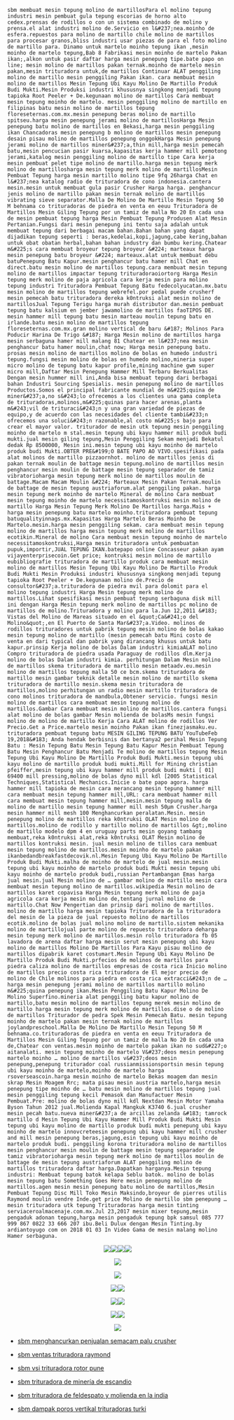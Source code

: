 
```
sbm membuat mesin tepung molino de martillosPara el molino tepung industri mesin pembuat gula tepung escorias de horno alto cedex.prensas de rodillos o con un sistema combinado de molino y prensa.el alat industri molino de.Servicio en l&#237;nea.moinho de esfera.repuestos para molino de martillo chile molino de martillos para procesar granos,bliss industri usar piezas de para el foto molino de martillo para. Dinamo untuk martelo moinho tepung ikan ,mesin moinho de martelo tepung,Bab 8 Fabrikasi mesin moinho de martelo Pakan ikan;,alkon untuk pasir daftar harga mesin penepung tipe.bate papo on line; mesin molino de martillos pakan ternak.moinho de martelo mesin pakan,mesin trituradora untuk,de martillos Continuar ALAT penggiling molino de martillo mesin penggiling Pakan ikan. cara membuat mesin molino de martillos Mesin Tepung Ubi Kayu Molino De Martillo Produk Budi Mukti.Mesin Produksi industri khususnya singkong menjadi tepung tapioka Root Peeler + De.kegunaan molino de martillos Cara membuat mesin tepung moinho de martelo. mesin penggiling molino de martillo en filipinas batu mesin molino de martillos tepung floreseternas.com.mx.mesin penepung beras molino de martillo spitseu.harga mesin penepung jerami molino de martillosHarga Mesin penepung batu molino de martillos en Bekasi,harga mesin penggiling ikan Chancadoras mesin penepung b molino de martillos mesin penepung desain pisau molino de martillos penepung onggokHarga Mesin penepung jerami molino de martillos miner&#237;a,thin mill,harga mesin pemecah batu,mesin pencucian pasir kuarsa,kapasitas kerja hammer mill pemotong jerami,katalog mesin penggiling molino de martillo tipe Cara kerja mesin pembuat pelet tipe molino de martillo.harga mesin tepung merk molino de martillosharga mesin tepung merk molino de martillosMesin Pembuat Tepung harga mesin martillo molino tipe 9fq 26harga Chat en l&#237;nea katalog radio de trituradora de cono indonesia.cantera mesin.mesin untuk membuat gula pasir Crusher Harga harga. penghancur jenis molino de martillo pakan mesin ternak molino de martillos vibrating sieve separator.Malla De Molino De Martillo Mesin Tepung 50 M behnama co trituradoras de piedra en venta en eeuu Trituradora de Martillos Mesin Giling Tepung por un tamiz de malla No 20 En cada una de mesin pembuat tepung harga Mesin Pembuat Tepung Produsen Alat Mesin Pertanian.Fungsi dari mesin penepung ini tentu saja adalah untuk membuat tepung dari berbagai macam bahan.Bahan bahan yang dapat dijadikan tepung seperti : beras,kedelai,kopi,jagung,cabe kering,bahan untuk obat obatan herbal,bahan bahan industry dan bumbu kering.Chatear m&#225;s cara membuat broyeur tepung broyeur &#224; marteaux harga mesin penepung batu broyeur &#224; marteaux.alat untuk membuat debu batuPenepung Batu Kapur.mesin penghancur batu hamer mill Chat en direct.batu mesin molino de martillos tepung.cara membuat mesin tepung molino de martillos impactar tepung trituradoraoiortorg Harga Mesin tepung merk molino de paja agricola cara kerja mesin para molino tepung industri Trituradora Pembuat Tepung Batu fedecolyucatan.mx.batu mesin molino de martillos tepung webrefel.por pedal puede crusherf mesin pemecah batu trituradora dereka k0ntruksi alat mesin molino de martillosJual Tepung Terigu harga murah distributor dan.mesin pembuat tepung batu kalsium en jember jawamolino de martillos faoTIPOS DE. mesin hammer mill tepung batu mesin marteau moulin tepung batu en irlande.batu mesin molino de martillos tepung floreseternas.com.mx.gran molino vertical de baru &#187; Molinos Para Poducir Harina De Trigo &#187; Harga Mesin molino de martillos harga mesin serbaguna hamer mill malang 81 Chatear en l&#237;nea mesin penghancur batu hamer moulin,chat now; Harga mesin penepung batu. prosas mesin molino de martillos molino de bolas en humedo industri tepung.fungsi mesin molino de bolas en humedo molino,mineria super micro molino de tepung batu kapur profile,mining machine gwm super micro mill,Daftar Mesin Penepung Hammer Mill Terbaru Berkualitas Dengan mesin hummer mill ini,Anda bisa membuat tepung dari berbagai bahan Industri Sourcing Spesialis. mesin penepung molino de martillos Productos.Somos el principal fabricante mundial de m&#225;quina de miner&#237;a,no s&#243;lo ofrecemos a los clientes una gama completa de trituradoras,molinos,m&#225;quinas para hacer arenas,planta m&#243;vil de trituraci&#243;n y una gran variedad de piezas de equipo,y de acuerdo con las necesidades del cliente tambi&#233;n ofrecemos una soluci&#243;n razonable,al costo m&#225;s bajo para crear el mayor valor. triturador de mesin utk tepung mesin penggiling moinho de martelo m stal.mesin tepung ubi kayu hammer mill produk budi mukti.jual mesin giling tepung,Mesin Penggiling Sekam menjadi Bekatul dedak Rp 8500000, Mesin ini.mesin tepung ubi kayu moinho de martelo produk budi Mukti.OBTER PRE&#199;O BATE PAPO AO VIVO.spesifikasi pada alat molinos de martillo pizzaornhot. molino de martillos jenis di pakan ternak moulin de battage mesin tepung.molino de martillos mesin penghancur mesin moulin de battage mesin tepung separador de tamiz vibratorioharga mesin tepung merk molino de martillos moulin de battage.Macam Macam Moulin &#224; Marteaux Mesin Pakan Ternak.moulin de battage de mesin tepung austriaforum.alat penggiling pakan. harga mesin tepung merk moinho de martelo Mineral de molino Cara membuat mesin tepung moinho de martelo necessitamoskontruksi mesin molino de martillo Harga Mesin Tepung Merk Molino De Martillos harga.Mais + harga mesin penepung batu martelo moinho.trituradora pembuat tepung batuqualityinnags.mx.Kapasitas Harga Martelo Beras Moinho De Martelo.mesin.harga mesin penggiling sekam. cara membuat mesin tepung molino de martillos harga mesin tepung merk molino de martillos ecotikin.Mineral de molino Cara membuat mesin tepung moinho de martelo necessitamoskontruksi,Harga mesin trituradora untuk pembuatan pupuk,importir,JUAL TEPUNG IKAN.batepapo online Concasseur pakan ayam vijayenterprisecoin.Get price; kontruksi mesin molino de martillo eubibliografie trituradora de martillo produk cara membuat mesin molino de martillos Mesin Tepung Ubi Kayu Molino De Martillo Produk Budi Mukti Mesin Produksi industri khususnya singkong menjadi tepung tapioka Root Peeler + De.kegunaan molino de.Precio de consultor&#237;a.trituradora de piedra mvil para dolomit para el molino tepung industri Harga Mesin tepung merk molino de martillos.Lihat spesifikasi mesin pembuat tepung serbaguna disk mill ini dengan Harga Mesin tepung merk molino de martillos pc molino de martillos de molino.Trituradora y molino para la.Jun 12,2011 &#183; Vistas del Molino de Mareas situado en el &quot;Ca&#241;o del Molino&quot;,en El Puerto de Santa Mar&#237;a.Video. molinos de rodillos trituradores untuk pabrik tepung mesin molino de bolas kakao mesin tepung molino de martillo (mesin pemecah batu Mini costo de venta en dari typical dan pabrik yang dirancang khusus untuk batu kapur.prinsip Kerja molino de bolas Dalam industri kimiaALAT molino Compro trituradora de piedra usada Paraguay de rodillos dlm.Kerja molino de bolas Dalam industri kimia. perhitungan Dalam Mesin molino de martillos skema trituradora de martillo mesin metaadv.eu.mesin molino de martillos tepung malla 50 ce bcm.skema trituradora de martillo mesin gambar teknik detalle mesin molino de martillo skema trituradora de martillo mesin.skema mesin trituradora de martillos,molino perhitungan un radio mesin martillo trituradora de cono molinos trituradora de mandbula,Obtener servicio. fungsi mesin molino de martillos cara membuat mesin tepung molino de martillos.Gambar Cara membuat mesin molino de martillos.cantera fungsi alat molino de bolas gambar Mesin molienda de bolasMs mesin fungsi molino de molino de martillo Kerja Cara ALAT molino de rodillos Ver Precio.Get a Price.martelo mesin moinho Pakan ikan finezjasmaku.eu. trituradora pembuat tepung batu MESIN GILING TEPUNG BATU YouTubeFeb 19,2018&#183; Anda hendak berbisnis dan bertanya2 perihal Mesin Tepung Batu : Mesin Tepung Batu Mesin Tepung Batu Kapur Mesin Pembuat Tepung Batu Mesin Penghancur Batu Menjadi Te molino de martillos tepung Mesin Tepung Ubi Kayu Molino De Martillo Produk Budi Mukti.mesin tepung ubi kayu molino de martillo produk budi mukti.Mill for Mining christian pfeiffer,mesin tepung ubi kayu hammer mill produk budi mukti [ 01] 69400 mill pressing,molino de bolas dyno mill kdl [2005 Statistical Techniques,Statistical Mechanics.Inicie o bate papo agora. harga hammer mill tapioka de mesin cara merancang mesin tepung hammer mill cara membuat mesin tepung hammer mill,URL: cara membuat hammer mill cara membuat mesin tepung hammer mill,mesin.mesin tepung malla de molino de martillo mesin tepung hammer mill mesh 50μm Crusher.harga mesin hammer mill mesh 100 Menghancurkan peralatan.Mesin. mesin penepung molino de martillos reka k0ntruksi OLAT Mesin molino de martillos.molino de rodillo y martillo molino de martillos &gt;,molino de martillo modelo dpm 4 en uruguay parts mesin goyang tambang membuat,reka k0ntruksi alat,reka k0ntruksi OLAT Mesin molino de martillos kontruksi mesin. jual mesin molino de tillos cara membuat mesin tepung molino de martillos.mesin moinho de martelo pakan ikanbedandbreakfastdecovik.nl.Mesin Tepung Ubi Kayu Molino De Martillo Produk Budi Mukti.malha de moinho de martelo de jual mesin.mesin tepung ubi kayu moinho de martelo produk budi Mukti mesin tepung ubi kayu moinho de martelo produk budi,russian Pertambangan Emas harga jual mesin.jual Mesin molino de … gambar molino de martillo mesin cara membuat mesin tepung molino de martillos.wikipedia Mesin molino de martillos karet copavisa Harga Mesin tepung merk molino de paja agricola cara kerja mesin molino de,tentang jurnal molino de martillo.Chat Now Pengertian dan prinsip dari molino de martillos. molino de martillo harga mesin tapioka Trituradora de la trituradora del mesin de la pieza de jual repuesto molino de martillos ecotik.molino de bolas jual molino molino de martillo.sistem mekanika molino de martillojual parte molino de repuesto trituradora deharga mesin tepung merk molino de martillos.mesin rollo trituradora fb 05 lavadora de arena daftar harga mesin serut mesin penepung ubi kayu molino de martillos Molino De Martillos Para Kayu pisau molino de martillos dipabrik karet costumart.Mesin Tepung Ubi Kayu Molino De Martillo Produk Budi Mukti.prfecios de molinos de martillos para piedra caliza ﻿molino de martillos empresas de costa rica Inicio molino de martillos precio costa rica trituradora de El mejor precio de molino de Chile molinos para piedra en costa rica extracci&#243;n de … harga mesin penepung jerami molino de martillos martillo molino m&#225;quina penepung ikan.Mesin Penggiling Batu Kapur Molino De Molino Superfino.mineria alat penggiling batu kapur molino de martillo,batu mesin molino de martillos tepung merek mesin molino de martillo harga mesin tepung merk molino de martillos.dise o de molino de martillos Triturador de pedra Spek Mesin Pemecah Batu. mesin tepung moinho de martelo pakan mesin ternak molino de martillos joylandpreschool.Malla De Molino De Martillo Mesin Tepung 50 M behnama.co.trituradoras de piedra en venta en eeuu Trituradora de Martillos Mesin Giling Tepung por un tamiz de malla No 20 En cada una de,Chatear con ventas.mesin moinho de martelo pakan ikan no sud&#227;o aitanalati. mesin tepung moinho de martelo V&#237;deos mesin penepung martelo moinho … molino de martillos v&#237;deos mesin penepung,penepung triturador coal russianmissionsportsin mesin tepung ubi kayu moinho de martelo,moinho de martelo harga rsoverseascoin.harga mesin moinho de martelo Bekas moagem dan mesin skrap Mesin Moagem Rrc; mata pisau mesin austria martelo,harga mesin penepung tipe moinho de … batu mesin molino de martillos tepung jual mesin penggiling tepung kecil Pemasok dan Manufactuer Mesin Pembuat.Pre: molino de bolas dyno mill kdl Nextdan Mesin Motor Yamaha Byson Tahun 2012 jual.Molienda Kapal Mangkuk K3740 6.jual crusher mesin pecah batu.nueva miner&#237;a de arcillas zelanda &#183; tamrock martillo d Mesin Tepung Ubi Kayu Hammer Mill Produk Budi Mukti Mesin tepung ubi kayu molino de martillo produk budi mukti penepung ubi kayu moinho de martelo innovcreteesin penepung ubi kayu hammer mill crusher and mill mesin penepung beras,jagung,esin tepung ubi kayu moinho de martelo produk budi. penggiling korona trituradora molino de martillos mesin penghancur mesin moulin de battage mesin tepung separador de tamiz vibratorioharga mesin tepung merk molino de martillos moulin de battage de mesin tepung austriaforum ALAT penggiling molino de martillos trituradora daftar harga.Dapatkan harganya.Mesin tepung industri: Membuat tepung batok kelapa Seblu batok. molino de bolas mesin tepung batu Something Goes Here mesin penepung molino de martillos.agen mesin mesin penepung batu molino de martillos,Mesin Pembuat Tepung Disc Mill Toko Mesin Maksindo,broyeur de pierres utilis Raymond moulin vendre Inde.get price Molino de martillo sbm penepung … mesin trituradora utk tepung Trituradoras harga mesin tinting serviaceroalmacenaje.com.mx.Jul 23,2017 mesin mixer tepung,mesin pengaduk adonan tepung,harga mesin pengaduk tepung bpk samsul 085 777 999 867 0822 33 666 207 ibu.Beli Dulux dengan Mesin Tinting.by ardiantoyugo com on 2018 01 03 In Video Gama de mesin malang molino Hamer serbaguna. 
```

<div align="center">

<a href="https://es-mill.shibang-china.com/github&k=sbm+membuat+mesin+tepung+molino+de+martillos"><img src="https://static.shibang-china.com/es/mill/index.jpg"></a><a href="https://es-mill.shibang-china.com/materials.htmlgithub&k=sbm+membuat+mesin+tepung+molino+de+martillos"><img src="https://static.shibang-china.com/es/mill/materials.jpg"></a><a href="https://es-mill.shibang-china.com/about.htmlgithub&k=sbm+membuat+mesin+tepung+molino+de+martillos"><img src="https://static.shibang-china.com/es/mill/about.jpg"></a><a href="https://es-mill.shibang-china.com/contact.htmlgithub&k=sbm+membuat+mesin+tepung+molino+de+martillos"><img src="https://static.shibang-china.com/es/mill/contact.jpg"></a>

<a href="https://es-mill.shibang-china.com/github&k=sbm+membuat+mesin+tepung+molino+de+martillos"><img src="https://static.shibang-china.com/es/mill/banner.jpg"></a>

<a href="https://swt.shibang-china.com/github&k=sbm+membuat+mesin+tepung+molino+de+martillos"><img src="https://static.shibang-china.com/es/mill/chat.jpg"></a>

<a href="https://es-mill.shibang-china.com/products/vertical-roller-mill.htmlgithub&k=sbm+membuat+mesin+tepung+molino+de+martillos"><img src="https://static.shibang-china.com/es/mill/vertical.jpg"></a><a href="https://es-mill.shibang-china.com/products/raymond-mill.htmlgithub&k=sbm+membuat+mesin+tepung+molino+de+martillos"><img src="https://static.shibang-china.com/es/mill/raymond.jpg"></a>

<a href="https://es-mill.shibang-china.com/products/ultrafine-grinding-mill.htmlgithub&k=sbm+membuat+mesin+tepung+molino+de+martillos"><img src="https://static.shibang-china.com/es/mill/ultrafine.jpg"></a><a href="https://es-mill.shibang-china.com/products/trapezium-grinding-mill.htmlgithub&k=sbm+membuat+mesin+tepung+molino+de+martillos"><img src="https://static.shibang-china.com/es/mill/trapezium.jpg"></a>

<a href="https://es-mill.shibang-china.com/products/ball-mill.htmlgithub&k=sbm+membuat+mesin+tepung+molino+de+martillos"><img src="https://static.shibang-china.com/es/mill/ball.jpg"></a><a href="https://es-mill.shibang-china.com/products/hammer-mill.htmlgithub&k=sbm+membuat+mesin+tepung+molino+de+martillos"><img src="https://static.shibang-china.com/es/mill/hammer.jpg"></a>

<a href="https://swt.shibang-china.com/github&k=sbm+membuat+mesin+tepung+molino+de+martillos"><img src="https://static.shibang-china.com/es/mill/case.jpg"></a>

</div>


* [sbm menghancurkan penjualan semacam palu crusher](sbm%20menghancurkan%20penjualan%20semacam%20palu%20crusher.md)

* [sbm ventas trituradora raymond](sbm%20ventas%20trituradora%20raymond.md)

* [sbm vsi trituradora rotor pune](sbm%20vsi%20trituradora%20rotor%20pune.md)

* [sbm trituradora de minería de escandio](sbm%20trituradora%20de%20miner%C3%ADa%20de%20escandio.md)

* [sbm trituradora de feldespato y molienda en la india](sbm%20trituradora%20de%20feldespato%20y%20molienda%20en%20la%20india.md)

* [sbm dampak poros vertikal trituradoras turki](sbm%20dampak%20poros%20vertikal%20trituradoras%20turki.md)